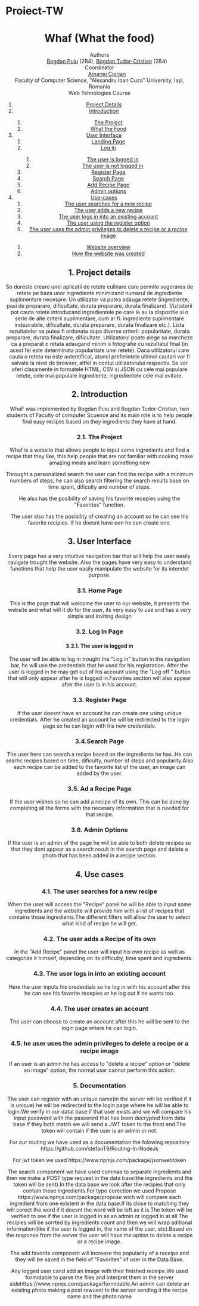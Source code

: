 # Proiect-TW
<!DOCTYPE html>
<html lang="en">
<head>
    <meta charset="UTF-8">
    <meta http-equiv="X-UA-Compatible" content="IE=edge">
    <meta name="viewport" content="width=device-width, initial-scale=1.0">
</head>
<body>
    <header>
        <h1>Whaf (What the food)</h1>
        <dl>
            <dt>Authors</dt>
            <dd><a href="https://github.com/BogdanPuiu04">Bogdan Puiu</a> (2B4), <a href="https://github.com/BogdanTudorCrst07">Bogdan Tudor-Cristian</a> (2B4)
            <dt>Coordinator</dt>
            <dd><a href="https://github.com/acip">Amariei Ciprian</a></dd>
            <dt>Faculty of Computer Science, "Alexandru Ioan Cuza" University, Iași, Romania</dt>
            <dt>Web Tehnologies Course</dt>
        </dl>
    <div role="contentinfo">
        <ol role="directory">
            <li><a href="#1-project-details">Project Details</a> </li>
            <li><a href="#2-introduction">Introduction</a> </li>
            <ol>
                <li><a href="#21-the-project">The Project</a></li>
                <li><a href="#22-the-gamification-system">What the Food</a></li>
            </ol>
            <li><a href="#3-user-interface">User Interface</a>
                <ol role="structure-directory">
                    <li><a href="#31-landing-page">Landing Page</a></li>
                    <li><a href="#32-my-account-page">Log In</a></li>
                    <ol>
                        <li><a href="#321-the-user-is-logged-in">The user is logged in</a></li>
                        <li><a href="#322-the-user-is-not-logged-in">The user is not logged in</a></li>
                    </ol>
                    <li><a href="#33-gamification-system-creation-page">Register Page</a></li>
                    <li><a href="#34-gamification-system-view-page">Search Page</a></li>
                    <li><a href="#35-gamification-system-modify-page">Add Recipe Page</a></li>
                    <li><a href="#37-admin-panel">Admin options</a></li>
                </ol>
            </li>
            <li><a href="#4-use-cases">Use-cases</a>
            <ol>
                <li><a href="#41-the-user-creates-a-new-gamification-system">The user searches for a new recipe</a></li>
                <li><a href="#42-the-user-views-one-of-his-gamification-systems">The user adds a new recipe</a></li>
                <li><a href="#43-the-user-modifies/deletes-one-of-his-gamification-systems">The user logs in into an existing account</a></li>
                <li><a href="#44-the-user-wants-to-access-the-admin-panel">The user using the register option</a></li>
                <li><a href="#45-the-user-wants-to-access/post-data-about-a-gamification-system">The user uses the admin privileges to delete a recipe or a recipe image</a></li>
            </ol>
            </li>
            <ol>
                <li><a href="#61-website-overview">Website overview</a></li> 
                <li><a href="#62-how-the-gamification-systems-are-implemented">How the website was created</a></li>
            </ol> 
            </li>
        </ol>
    </div>
    <section id="project-details" role="doc-abstract">
        <h2>1. Project details</h2>
        <p>Se doreste creare unei aplicatii de retete culinare care permite sugerarea de retete pe baza unor ingrediente minimizand numarul de ingrediente suplimentare necesare. Un utilizator va putea adauga retete (ingrediente, pasi de preparare, dificultate, durata preparare, durata finalizare). Vizitatorii pot cauta retete introducand ingredientele pe care le au la dispozitie si o serie de alte criterii suplimentare, cum ar fi: ingrediente suplimentare indezirabile, dificultate, durata preparare, durata finalizare etc.). Lista rezultatelor va putea fi ordonata dupa diverse criterii: popularitate, durata preparare, durata finalizare, dificultate. Utilizatorul poate alege sa marcheze ca a preparat o retata adaugand minim o fotografie cu rezultatul final (in acest fel este determinata popularitate unei retete). Daca utilizatorul care cauta o reteta nu este autentificat, atunci preferintele ultimei cautari vor fi salvate la nivel de browser, altfel in contul utilizatorului respectiv. Se vor oferi clasamente in formatele HTML, CSV si JSON cu cele mai populare retete, cele mai populare ingrediente, ingredientele cele mai evitate.</p>
    </section>
    <section id="introduction" role="doc-introduction">
        <h2>2. Introduction</h2>
        <p>WhaF was implemented by Bogdan Puiu and Bogdan Tudor-Cristian, two students of Faculty of computer Scuence and its main role is to help people find easy recipes based on they ingredients they have at hand.</p>
    </section>
    <section id="introduction__project" role="doc-introduction">
        <h3>2.1. The Project</h3>
        <p>Whaf is a website that allows people to input some ingredients and find a recipe that they like, this help people that are not familiar with cooking make amazing meals and learn something new</p>
        <p>Throught a personalized search the user can find the recipe with a minimum numbers of steps, he can also search filtering the search results base on time spent, dificulty and number of steps.</p>
        <p>He also has the posibility of saving his favorite recepies using the "Favorites" function.</p>
        <p>The user also has the posibility of creating an account so he can see his favorite recipies. If he doesnt have oen he can create one.</p>
    </section>
    <section id="structure" role="doc-structure">
        <h2>3. User Interface</h2>
        <p>Every page has a very intuitive navigation bar that will help the user easily navigate trought the website. Also the pages have very easy to understand functions that help the user easily manipulate the website for its intendet purpose.</p>
    </section>
    <section id="structure__landing" role="doc-structure">
        <h3>3.1. Home Page</h3>
        <p>This is the page that will welcome the user to our website, it presents the website and what will it do for the user, its very easy to use and has a very simple and inviting design</p>
    </section>
    <section id="structure__myacc" role="doc-structure">
        <h3>3.2. Log In Page</h3>
    </section>
    <section id="structure__myacc_logged" role="doc-structure">
        <h4>3.2.1. The user is logged in</h4>
        <p>The user will be able to log in trought the "Log in" button in the navigation bar, he will use the credentials that he used for his registration. After the user is logged in he may get out of his account using the "Log off " button that will only appear after he is logged in.Favorites section will also appear after the user is in his account.</p>
    </section>
    <section id="structure__creationpage" role="doc-structure">
        <h3>3.3. Register Page</h3>
        <p>If the user doesnt have an account he can create one using unique credentials. After he created an account he will be redirected to the login page so he can login with his new credentials.</p>
    </section>
    <section id="structure__viewpage" role="doc-structure">
        <h3>3.4.Search Page</h3>
        <p>The user here can search a recipe based on the ingredients he has. He can searhc recipes based on time, dificulty, number of steps and popularity.Also each recipe can be added to the favorite list of the user, an image can added by the user.</p>
    </section>
    <section id="structure__modifypage" role="doc-structure">
        <h3>3.5. Ad a Recipe Page</h3>
        <p>If the user wishes so he can add a recipe of its own. This can be done by completing all the forms with the necesary information that is needed for that recipe.</p>
    </section>
    <section id="structure__documentationpage" role="doc-structure">
        <h3>3.6. Admin Options</h3>
        <p>If the user is an admin of the page he will be able to both delete recipes so that they dont appear as a search result in the search page and delete a photo that has been added in a recipe section.</p>
    </section>
        <h2>4. Use cases</h2>
    </section>
    <section id="use-cases__newsystem" role="doc-structure">
        <h3>4.1. The user searches for a new recipe</h3>
        <p>When the user will access the "Recipe" panel he will be able to input some ingredients and the website will provide him with  a list of recipes that contains those ingredients.The different filters will allow the user to select what kind of recipe he will get.</p>
    </section>
    <section id="use-cases__viewsystem" role="doc-structure">
        <h3>4.2. The user adds a Recipe of its own</h3>
        <p>In the "Add Recipe" panel the user will input his own recipe as well as categorize it himself, depending on its difficulty, time spent and ingredients.</p>
    </section>
    <section id="use-cases__modifydeletesystem" role="doc-structure">
        <h3>4.3. The user logs in into an existing account</h3>
        <p>Here the user inputs his credentials so he log in with his account after this he can see his favorite recepies or he log out if he wants too.</p>
    </section>
    <section id="use-cases__adminpanel" role="doc-structure">
        <h3>4.4. The user creates an account</h3>
        <p>The user can choose to create an account after this he will be sent to the login page where he can login.</p>
    </section>
    <section id="use-cases__datasystem" role="doc-structure">
        <h3>4.5. he user uses the admin privileges to delete a recipe or a recipe image</h3>
        <p>If an user is an admin he has access to "delete a recipe" option or "delete an image" option, the normal user cannot perform this action.</p>
    </section>
    <section id="implementations" role="doc-structure">
     <section id="use-cases__datasystem" role="doc-structure">
        <h3>5. Documentation</h3>
        <p>The user can register with an unique name(in the server will be verified if it is unique) he will be redirected to the login page where he will be able to login.We verify in our datat base if that user exists and we will compare his input password with the password that has been decrypted from data base.If they both match we will send a JWT token to the front end.The token will contain if the user is an admin or not.</p>
        <p> For our routing we have used as a documentation the folowing repository <a>https://github.com/stefanT9/Routing-In-NodeJs</a></p>
        <p>For jwt token we used <a>https://www.npmjs.com/package/jsonwebtoken</a></p>
        <p>The search component we have used commas to separate ingredients and then we make a POST type request in the data base(the ingredients and the token will be sent).In the data base we look after the recipies that only contain those ingredients.For typo corection we used Propose <a>https://www.npmjs.com/package/propose</a> wich will compare each ingredient from one existent in the data base.If its close to matching they will corect the word if it doesnt the word will be left as it is.The token will be verified to see if the user is logged in as an admin or logged in at all.The recipies will be sorrted by ingredients count and then we will wrap aditional information(like if the user is logged in, the name of the user, etc).Based on the response from the server the user will have the option to delete a recipe or a recipe image.</p>
        <p>The add favorite component will increase the popularity of a receipe and they will be saved in the field of "Favorites" of user in the Data Base.</p>
        <p>Any logged user cand add an image with their finished receipe.We used formidable to parse the files and interpret them in the server side<a>https://www.npmjs.com/package/formidable</a>.An admin can delete an existing photo making a post rewuest to the server sending it the recipe name and the photo name</p>
    </section>
    <section id="implementations" role="doc-structure">
    </header>
</body>
</html>
